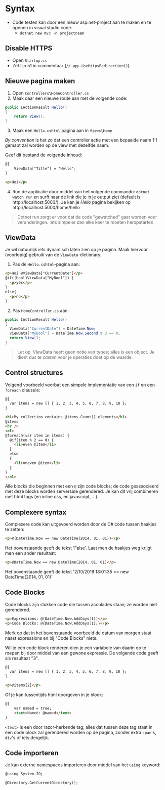 # Syntax
* Code testen kan door een nieuw asp.net-project aan te maken en te openen in visual studio code. 
    - `dotnet new mvc -n projectnaam`


## Disable HTTPS
* Open `Startup.cs`
* Zet lijn 51 in commentaar (`// app.UseHttpsRedirection()`).

## Nieuwe pagina maken
1. Open `Controllers\HomeController.cs`
2. Maak daar een nieuwe route aan met de volgende code:
```cs
public IActionResult Hello()
{
    return View();
}
``` 
3. Maak een `Hello.cshtml` pagina aan in `Views\Home`

_By convention_ is het zo dat een controller actie met een bepaalde naam 1:1 gemapt zal worden op de view met dezelfde naam.

Geef dit bestand de volgende inhoud:

```html
@{
    ViewData["Title"] = "Hello";
}

<p>Hoi</p>
``` 

4. Run de applicatie door middel van het volgende commando: `dotnet watch run` en surft naar de link die je in je output ziet (default is http://localhost:5000/). Je kan je *Hello* pagina bekijken op http://localhost:5000/home/hello

> Dotnet run zorgt er voor dat de code "gewatched" gaat worden voor veranderingen. Iets simpeler dan elke keer te moeten heropstarten.

## ViewData
Je wil natuurlijk iets dynamisch laten zien op je pagina. Maak hiervoor (voorlopig) gebruik van de `ViewData`-dictionary.

1. Pas de `Hello.cshtml`-pagina aan:

```html
<p>Hoi @ViewData["CurrentDate"]</p>
@if((bool)ViewData["MyBool"]) {
  <p>yes</p>
}
else{
  <p>no</p>
}
```

2. Pas `HomeController.cs` aan:

```cs
public IActionResult Hello()
{
  ViewData["CurrentDate"] = DateTime.Now;
  ViewData["MyBool"] = DateTime.Now.Second % 3 == 0;
  return View();
}
```

> Let op, ViewData heeft geen notie van types; alles is een object. Je dient dus te _casten_ voor je operaties doet op de waarde. 

## Control structures

Volgend voorbeeld voorbat een simpele implementatie van een `if` en een `foreach` clausule:

```html
@{
  var items = new [] { 1, 2, 3, 4, 5, 6, 7, 8, 9, 10 };
}

<h1>My collection contains @items.Count() elements</h1>
@items
<hr />
<ol>
@foreach(var item in items) {
  @if(item % 2 == 0) {
    <li>even @item</li>
  }
  else
  {
    <li>oneven @item</li>
  }
}
</ol>

``` 

Alle blocks die beginnen met een `@` zijn code blocks; de code geassocieerd met deze blocks worden serverside gerendered. Je kan dit vrij combineren met html tags (en inline css, en javascript, ...).

## Complexere syntax

Complexere code kan uitgevoerd worden door de C# code tussen haakjes te zetten:

```html
<p>@(DateTime.Now == new DateTime(2014, 01, 01))</p>
```

Het bovenstaande geeft de tekst 'False'. Laat men de haakjes weg krijgt men een ander resultaat:

```html
<p>@DateTime.Now == new DateTime(2014, 01, 01)</p>
```

Het bovenstaande geeft de tekst '2/10/2018 18:01:35 == new DateTime(2014, 01, 01)'

## Code Blocks

Code blocks zijn stukken code die tussen accolades staan; ze worden niet gerendered.

```html
<p>Expressions: @(DateTime.Now.AddDays(1))</p>
<p>Code Blocks: @{DateTime.Now.AddDays(1);}</p>
```

Merk op dat in het bovenstaande voorbeeld de datum van morgen staat naast expressions en bij "Code Blocks" niets.

Wil je een code block renderen dien je een variabele van daarin op te roepen bij door middel van een gewone expressie. De volgende code geeft als resultaat "3".

```html
@{
  var items = new [] { 1, 2, 3, 4, 5, 6, 7, 8, 9, 10 };
}

<p>@items[2]</p>
```

Of je kan tussentijds html doorgeven in je block:

```html
@{
    var named = true;
    <text>Named: @named</text>
}
```

`<text>` is een door razor-herkende tag; alles dat tussen deze tag staat in een code block zal gerendered worden op de pagina, zonder extra `span`'s, `div`'s of iets dergelijk.

## Code importeren
Je kan externe namespaces importeren door middel van het `using` keyword:

```html
@using System.IO;

@Directory.GetCurrentDirectory();
```